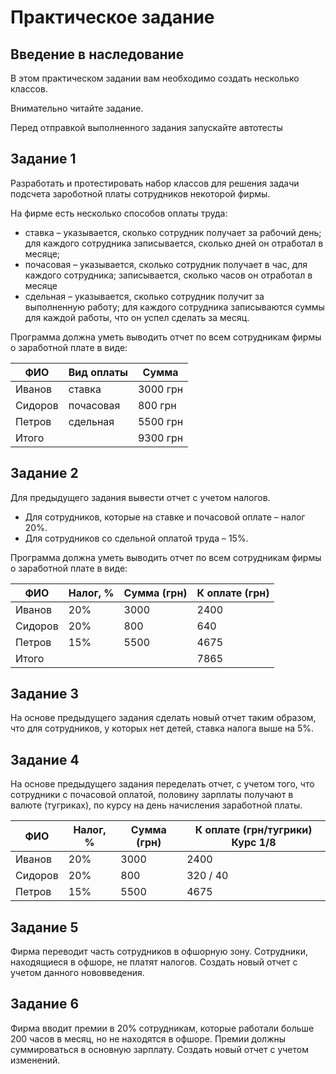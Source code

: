 # Практическое задание
## Введение в наследование

В этом практическом задании вам необходимо создать несколько
классов. 

Внимательно читайте задание.

Перед отправкой выполненного задания запускайте автотесты

## Задание 1

Разработать и протестировать набор классов для решения 
задачи подсчета зароботной платы сотрудников некоторой фирмы.

На фирме есть несколько способов оплаты труда:

* ставка – указывается, сколько сотрудник получает за
рабочий день; для каждого сотрудника записывается,
сколько дней он отработал в месяце;
* почасовая – указывается, сколько сотрудник получает в
час, для каждого сотрудника; записывается, сколько часов
он отработал в месяце
* сдельная – указывается, сколько сотрудник получит за
выполненную работу; для каждого сотрудника записываются
суммы для каждой работы, что он успел сделать за месяц.

Программа должна уметь выводить отчет по всем сотрудникам фирмы 
о заработной плате в виде:

  ФИО    |  Вид оплаты  |  Сумма
---------|--------------|------------
 Иванов  |    ставка    |  3000 грн
 Сидоров |   почасовая  |  800 грн
 Петров  |    сдельная  |  5500 грн
 Итого   |              |   9300 грн
 
## Задание 2
 
 Для предыдущего задания вывести отчет с учетом налогов. 
 * Для сотрудников, которые на ставке и почасовой оплате – налог 20%.
 * Для сотрудников со сдельной оплатой труда – 15%.
 
 Программа должна уметь выводить отчет по всем сотрудникам фирмы о заработной плате в виде:
 
  ФИО    |  Налог, % | Сумма (грн) | К оплате (грн)
---------|-----------|-------------|---------------
 Иванов  |   20%     |  3000       |    2400
 Сидоров |   20%     |   800       |     640
 Петров  |   15%     |   5500      |    4675
  Итого   |          |             |    7865
  
 
## Задание 3
 
На основе предыдущего задания сделать новый отчет
таким образом, что для сотрудников, у которых нет детей,
ставка налога выше на 5%.

## Задание 4

На основе предыдущего задания переделать отчет, с учетом того, 
что сотрудники с почасовой оплатой, половину
зарплаты получают в валюте (тугриках), по курсу на день
начисления заработной платы.
   
   ФИО     | Налог, % | Сумма (грн)  |    К оплате (грн/тугрики) Курс 1/8
-----------|----------|--------------|-----------------
   Иванов  |  20%     |  3000        |       2400
   Сидоров |  20%     |   800        |     320 / 40
   Петров  |  15%     |  5500        |       4675

## Задание 5
   
Фирма переводит часть сотрудников в офшорную зону.
Сотрудники, находящиеся в офшоре, не платят налогов. 
Создать новый отчет с учетом данного нововведения.
   
## Задание 6
   
Фирма вводит премии в 20% сотрудникам, которые работали
больше 200 часов в месяц, но не находятся в офшоре. 
Премии должны суммироваться в основную зарплату. Создать
новый отчет с учетом изменений.